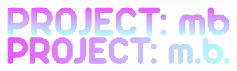 <img src="https://github.com/lwan1/Programming-Concepts/blob/main/banner.png" alt="project banner">
<img src="https://github.com/lwan1/Programming-Concepts/blob/main/project-banner.png" alt="project banner">

